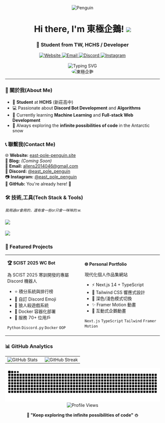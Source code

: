 <div align="center">
  <img src="https://raw.githubusercontent.com/Tarikul-Islam-Anik/Animated-Fluent-Emojis/master/Emojis/Animals/Penguin.png" alt="Penguin" width="80" height="80">
  
  # Hi there, I'm 東極企鵝! <img src="https://media.giphy.com/media/hvRJCLFzcasrR4ia7z/giphy.gif" width="25">
  
  ### 🐧 Student from TW, HCHS / Developer
</div>

<div align="center">
  <a href="https://www.east-pole-penguin.site">
    <img src="https://img.shields.io/badge/Website-0078d4?style=for-the-badge&logo=microsoft-edge&logoColor=white" alt="Website" />
  </a>
  <a href="mailto:allens2014046@gmail.com">
    <img src="https://img.shields.io/badge/Email-D14836?style=for-the-badge&logo=gmail&logoColor=white" alt="Email" />
  </a>
  <a href="http://discordapp.com/users/468758934010724352">
    <img src="https://img.shields.io/badge/Discord-7289DA?style=for-the-badge&logo=discord&logoColor=white" alt="Discord" />
  </a>
  <a href="https://www.instagram.com/east_pole_penguin/">
    <img src="https://img.shields.io/badge/Instagram-E4405F?style=for-the-badge&logo=instagram&logoColor=white" alt="Instagram" />
  </a>
</div>

<br>

<div align="center">
  <img src="https://readme-typing-svg.herokuapp.com?font=Fira+Code&weight=500&pause=1000&color=00D8FF&center=true&vCenter=true&width=435&lines=High+School+Student+%F0%9F%8E%93;Discord+Bot+Developer+%F0%9F%A4%96;Algorithm+Enthusiast+%F0%9F%A7%A9;Learning+ML+%26+Web+Dev+%F0%9F%9A%80;Always+coding+in+Antarctica+%E2%9D%84" alt="Typing SVG" />
</div>

<div align="center">
  <img src="https://i.meee.com.tw/N4xbhp8.png" alt="東極企鵝" width="500" height="500" style="border-radius: 50%;">
</div>

---

### 🧊 關於我(About Me)
- 🏫 **Student** at **HCHS** (新莊高中)  
- 💻 Passionate about **Discord Bot Development** and **Algorithms**
- 🤖 Currently learning **Machine Learning** and **Full-stack Web Development**
- 🐧 Always exploring the **infinite possibilities of code** in the Antarctic snow

### 📞 聯繫我(Contact Me)

🌐 **Website:** [east-pole-penguin.site](https://www.east-pole-penguin.site)  
📝 **Blog:** *(Coming Soon)*  
📧 **Email:** [allens2014046@gmail.com](mailto:allens2014046@gmail.com)  
💬 **Discord:** [@east_pole_penguin](http://discordapp.com/users/468758934010724352)  
📷 **Instagram:** [@east_pole_penguin](https://www.instagram.com/east_pole_penguin/)  
💼 **GitHub:** You're already here! 🐧

### 🛠️ 技術,工具(Tech Stack & Tools)
<sup><i>我用過or會用的，還有會一些or只會一咪咪的.w.</i></sup>
<br><br>
<img src="https://skillicons.dev/icons?i=vscode,c++,python,js,ts,react,nextjs,nodejs,docker,git,github&theme=dark" />
<br><br>
<img src="https://skillicons.dev/icons?i=html,css,tailwind,discord,linux,bash&theme=dark" />
<br>

### 🚀 Featured Projects

<table>
<tr>
<td width="50%">

**🏆 SCIST 2025 WC Bot**

為 SCIST 2025 寒訓開發的專屬 Discord 機器人

- ⭐ 積分系統與排行榜
- 🎨 自訂 Discord Emoji  
- 🎲 狼人殺遊戲系統
- 🐳 Docker 容器化部署
- 👥 服務 70+ 位用戶

`Python` `Discord.py` `Docker` `OOP`

</td>
<td width="50%">

**🌐 Personal Portfolio**

現代化個人作品集網站

- ⚡ Next.js 14 + TypeScript
- 🎨 Tailwind CSS 響應式設計  
- 🌙 深色/淺色模式切換
- ✨ Framer Motion 動畫
- 🐧 互動式企鵝動畫

`Next.js` `TypeScript` `Tailwind` `Framer Motion`

</td>
</tr>
</table>

### 📊 GitHub Analytics

<table>
<tr>
<td width="50%">

<img src="https://github-readme-stats.vercel.app/api?username=Penguinlunlun&show_icons=true&theme=tokyonight&hide_border=true&count_private=true" alt="GitHub Stats" />

</td>
<td width="50%">

<img src="https://streak-stats.demolab.com/?user=Penguinlunlun&theme=tokyonight&hide_border=true" alt="GitHub Streak" />

</td>
</tr>
</table>

<div align="center">
  <img src="https://raw.githubusercontent.com/Penguinlunlun/Penguinlunlun/output/github-snake-dark.svg" alt="Snake animation" />
</div>

<div align="center">
  <img src="https://komarev.com/ghpvc/?username=Penguinlunlun&color=0078d4&style=flat-square&label=Profile+Views" alt="Profile Views"/>
  
  **🐧 "Keep exploring the infinite possibilities of code" ⛄**
</div>
